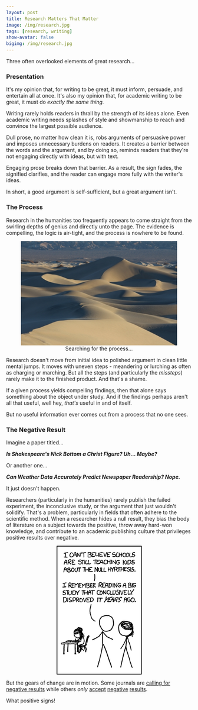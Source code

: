 ```yaml
---
layout: post
title: Research Matters That Matter
image: /img/research.jpg
tags: [research, writing]
show-avatar: false
bigimg: /img/research.jpg
---
```


Three often overlooked elements of great research...

### Presentation

It's my opinion that, for writing to be great, it must inform, persuade, and entertain all at once. It's also my opinion that, for academic writing to be great, it must do *exactly the same thing.* 

Writing rarely holds readers in thrall by the strength of its ideas alone. Even academic writing needs splashes of style and showmanship to reach and convince the largest possible audience.

Dull prose, no matter how clean it is, robs arguments of persuasive power and imposes unnecessary burdens on readers. It creates a barrier between the words and the argument, and by doing so, reminds readers that they're not engaging directly with ideas, but with text. 

Engaging prose breaks down that barrier. As a result, the sign fades, the signified clarifies, and the reader can engage more fully with the writer's ideas.

In short, a good argument is self-sufficient, but a great argument isn't.

### The Process

Research in the humanities too frequently appears to come straight from the swirling depths of genius and directly unto the page. The evidence is compelling, the logic is air-tight, and the process is nowhere to be found.

<figure>
  <center> 
    <img src="/img/desert.jpg" align="middle" alt="an empty desert">
    <figcaption>Searching for the process...</figcaption>
  </center>
</figure>

Research doesn't move from initial idea to polished argument in clean little mental jumps. It moves with uneven steps - meandering or lurching as often as charging or marching. But all the steps (and particularly the *missteps*) rarely make it to the finished product. And that's a shame. 

If a given process yields compelling findings, then that alone says something about the object under study. And if the findings perhaps aren't all that useful, well hey, *that's* useful in and of itself.

But no useful information ever comes out from a process that no one sees.

### The Negative Result

Imagine a paper titled...

***Is Shakespeare's Nick Bottom a Christ Figure? Uh... Maybe?***

Or another one...

***Can Weather Data Accurately Predict Newspaper Readership? Nope.***

It just doesn't happen. 

Researchers (particularly in the humanities) rarely publish the failed experiment, the inconclusive study, or the argument that just wouldn't solidify. That's a problem, particularly in fields that often adhere to the scientific method. When a researcher hides a null result, they bias the body of literature on a subject towards the positive, throw away hard-won knowledge, and contribute to an academic publishing culture that privileges positive results over negative. 

<figure>
  <center> 
    <img src="/img/null_hypothesis.png" align="middle" alt="xkcd comic 892">
  </center>
</figure>

But the gears of change are in motion. Some journals are [calling for negative results](http://culturalanalytics.org/2018/03/send-us-your-null-results/) while others *only* [accept](http://www.jnr-eeb.org/index.php/jnr/index) [negative](https://jnrbm.biomedcentral.com/) [results](http://revistas.proeditio.com/jonnpr/index).

What positive signs!
